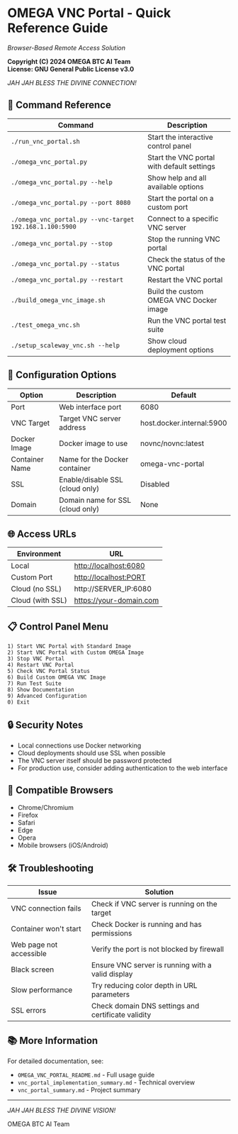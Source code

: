# OMEGA VNC Portal - Quick Reference Guide

*Browser-Based Remote Access Solution*

**Copyright (C) 2024 OMEGA BTC AI Team**  
**License: GNU General Public License v3.0**

*JAH JAH BLESS THE DIVINE CONNECTION!*

## 🚀 Command Reference

| Command | Description |
|---------|-------------|
| `./run_vnc_portal.sh` | Start the interactive control panel |
| `./omega_vnc_portal.py` | Start the VNC portal with default settings |
| `./omega_vnc_portal.py --help` | Show help and all available options |
| `./omega_vnc_portal.py --port 8080` | Start the portal on a custom port |
| `./omega_vnc_portal.py --vnc-target 192.168.1.100:5900` | Connect to a specific VNC server |
| `./omega_vnc_portal.py --stop` | Stop the running VNC portal |
| `./omega_vnc_portal.py --status` | Check the status of the VNC portal |
| `./omega_vnc_portal.py --restart` | Restart the VNC portal |
| `./build_omega_vnc_image.sh` | Build the custom OMEGA VNC Docker image |
| `./test_omega_vnc.sh` | Run the VNC portal test suite |
| `./setup_scaleway_vnc.sh --help` | Show cloud deployment options |

## 🔧 Configuration Options

| Option | Description | Default |
|--------|-------------|---------|
| Port | Web interface port | 6080 |
| VNC Target | Target VNC server address | host.docker.internal:5900 |
| Docker Image | Docker image to use | novnc/novnc:latest |
| Container Name | Name for the Docker container | omega-vnc-portal |
| SSL | Enable/disable SSL (cloud only) | Disabled |
| Domain | Domain name for SSL (cloud only) | None |

## 🌐 Access URLs

| Environment | URL |
|-------------|-----|
| Local | <http://localhost:6080> |
| Custom Port | <http://localhost:PORT> |
| Cloud (no SSL) | http://SERVER_IP:6080 |
| Cloud (with SSL) | <https://your-domain.com> |

## 📋 Control Panel Menu

```
1) Start VNC Portal with Standard Image
2) Start VNC Portal with Custom OMEGA Image
3) Stop VNC Portal
4) Restart VNC Portal
5) Check VNC Portal Status
6) Build Custom OMEGA VNC Image
7) Run Test Suite
8) Show Documentation
9) Advanced Configuration
0) Exit
```

## 🔒 Security Notes

- Local connections use Docker networking
- Cloud deployments should use SSL when possible
- The VNC server itself should be password protected
- For production use, consider adding authentication to the web interface

## 📱 Compatible Browsers

- Chrome/Chromium
- Firefox
- Safari
- Edge
- Opera
- Mobile browsers (iOS/Android)

## 🛠️ Troubleshooting

| Issue | Solution |
|-------|----------|
| VNC connection fails | Check if VNC server is running on the target |
| Container won't start | Check Docker is running and has permissions |
| Web page not accessible | Verify the port is not blocked by firewall |
| Black screen | Ensure VNC server is running with a valid display |
| Slow performance | Try reducing color depth in URL parameters |
| SSL errors | Check domain DNS settings and certificate validity |

## 📚 More Information

For detailed documentation, see:

- `OMEGA_VNC_PORTAL_README.md` - Full usage guide
- `vnc_portal_implementation_summary.md` - Technical overview
- `vnc_portal_summary.md` - Project summary

---

*JAH JAH BLESS THE DIVINE VISION!*

OMEGA BTC AI Team
